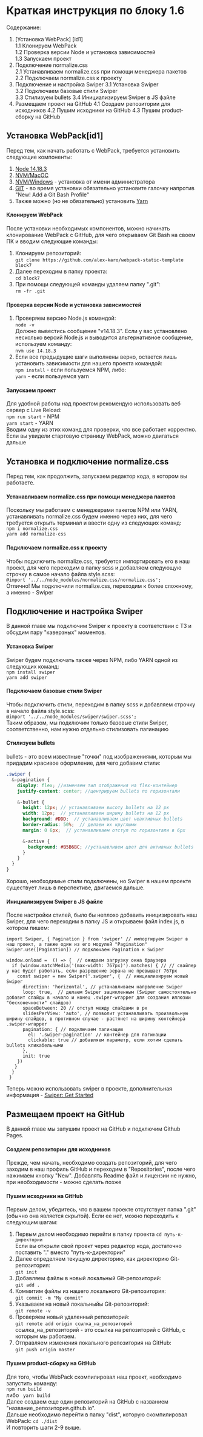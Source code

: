 # Краткая инструкция по блоку 1.6

Содержание:
1. [Установка WebPack] [id1]  
  1.1 Клонируем WebPack  
  1.2 Проверка версии Node и установка зависимостей  
  1.3 Запускаем проект
2. Подключение normalize.css  
  2.1 Устанавливаем normalize.css при помощи менеджера пакетов  
  2.2 Подключаем normalize.css к проекту
3. Подключение и настройка Swiper
  3.1 Установка Swiper  
  3.2 Подключаем базовые стили Swiper  
  3.3 Стилизуем bullets
  3.4 Инициализируем Swiper в JS файле
4. Размещаем проект на GitHub
  4.1 Создаем репозитории для исходников
  4.2 Пушим исходники на GitHub
  4.3 Пушим product-сборку на GitHub

## Установка WebPack[id1]
Перед тем, как начать работать с WebPack, требуется установить следующие компоненты:
1. [Node 14.18.3](https://nodejs.org/download/release/v14.18.3/)
2. [NVM/MacOC](https://tecadmin.net/install-nvm-macos-with-homebrew/)
3. [NVM/Windows](https://github.com/coreybutler/nvm-windows/releases) - установка от имени администратора
4. [GIT](https://www.atlassian.com/git/tutorials/install-git) - во время установки обязательно установите галочку напротив "New! Add a Git Bash Profile"
5. Также можно (но не обязательно) установить [Yarn](https://yarnpkg.com/)


#### Клонируем WebPack
После установки необходимых компонентов, можно начинать клонирование WebPack с GitHub, для чего открываем Git Bash на своем ПК и вводим следующие команды:
1. Клонируем репозиторий:  
```git clone https://github.com/alex-karo/webpack-static-template block7```  
2. Далее переходим в папку проекта:  
```cd block7```  
3. При помощи следующей команды удаляем папку ".git":  
```rm -fr .git```
#### Проверка версии Node и установка зависимостей
1. Проверяем версию Node.js командой:  
```node -v```  
Должно вывестись сообщение "v14.18.3".  Если у вас установлено несколько версий Node.js и выводится альтернативное сообщение, используем команду:  
```nvm use 14.18.3```
2. Если все предыдущие шаги выполнены верно, остается лишь установить зависимости для нашего проекта командой:  
```npm install``` -  если пользуемся NPM, либо:  
```yarn``` - если пользуемся yarn
#### Запускаем проект
Для удобной работы над проектом рекомендую использовать веб сервер с Live Reload:  
```npm run start``` - NPM  
```yarn start``` - YARN  
Вводим одну из этих команд для проверки, что все работает корректно.  
Если вы увидели стартовую страницу WebPack, можно двигаться дальше    
## Установка и подключение normalize.css
Перед тем, как продолжить, запускаем редактор кода, в котором вы работаете.  

#### Устанавливаем normalize.css при помощи менеджера пакетов
Поскольку мы работаем с менеджерами пакетов NPM или YARN, устанавливать normalize.css будем именно через них, для чего требуется открыть терминал и ввести одну из следующих команд:  
```npm i normalize.css```  
```yarn add normalize-css```  

#### Подключаем normalize.css к проекту
Чтобы подключить normalize.css, требуется импортировать его в наш проект, для чего переходим в папку scss и добавляем следующую строчку в самое начало файла style.scss:  
```@import '../../node_modules/normalize.css/normalize.css';```  
Отлично! Мы подключили normalize.css, переходим к более сложному, а именно - Swiper
## Подключение и настройка Swiper
В данной главе мы подключим Swiper к проекту в соответствии с ТЗ и обсудим пару "каверзных" моментов. 
#### Установка Swiper
Swiper будем подключать также через NPM, либо YARN одной из следующих команд:  
```npm install swiper```  
```yarn add swiper```  
#### Подключаем базовые стили Swiper
Чтобы подключить стили, переходим в папку scss и добавляем строчку в начало файла style.scss:  
```@import '../../node_modules/swiper/swiper.scss';```  
Таким образом, мы подключим только базовые стили Swiper, соответственно, нам нужно отдельно стилизовать пагинацию

#### Стилизуем bullets
bullets - это всем известные "точки" под изображениями, которым мы придадим красивое оформление, для чего добавим стили:  
```scss
.swiper {
  &-pagination {
    display: flex; //изменяем тип отображения на flex-контейнер
    justify-content: center; //центрируем bullets по горизонтали

    &-bullet {
      height: 12px; // устанавливаем высоту bullets на 12 px
      width: 12px;  // устанавливаем ширину bullets на 12 px
      background: #DDD;  // устанавливаем цвет неактивных bullets
      border-radius: 50%;  // делаем их круглыми
      margin: 0 6px;  // устанавливаем отступ по горизонтали в 6px

      &-active {
        background: #B5B6BC; //устанавливем цвет для активных bullets
      }
    }
  }
}
```  
Хорошо, необходимые стили подключены, но Swiper в нашем проекте существует лишь в перспективе, двигаемся дальше.
#### Инициализируем Swiper в JS файле
После настройки стилей, было бы неплохо добавить иницизировать наш Swiper, для чего переходим в папку JS и открываем файл index.js, в котором пишем:  
```JS
import Swiper, { Pagination } from 'swiper' // импортируем Swiper в наш проект, а также один из его модулей "Pagination"
Swiper.use([Pagination]) // подключаем Pagination к Swiper

window.onload =  () => {  // ожидаем загрузку окна браузера
  if (window.matchMedia('(max-width: 767px)').matches) { // // свайпер у нас будет работать, если разрешение эерана не превышает 767px
    const swiper = new Swiper('.swiper', {  // инициализируем новый Swiper
      direction: 'horizontal', // устанавливаем напрвление Swiper
      loop: true,  // делаем Swiper зацикленным (Swiper самостоятельно добавит слайды в начало и конец .swiper-wrapper для создания иллюзии "бесконечности" слайдов)
      spaceBetween: 20 // отступ между слайдами в px
      slidesPerView: 'auto', // позволит устанавливать произвольную ширину слайдов, в противном случае - растянет на ширину контейнера .swiper-wrapper
      pagination: { // подключаем пагинацию
        el: '.swiper-pagination' // контейнер для пагинации
        clickable: true // добавляем параметр, если хотим сделать bullets кликабельными
      },
      init: true
    })
   }
  }
 }
 ```  
Теперь можно использовать swiper в проекте, дополнительная информация - [Swiper: Get Started](https://swiperjs.com/get-started)
## Размещаем проект на GitHub
В данной главе мы запушим проект на GitHub и подключим Github Pages.  

#### Создаем репозитории для исходников
Прежде, чем начать, необходимо создать репозиторий, для чего заходим в наш профиль GitHub и переходим в "Repositories", после чего нажимаем кнопку "New". Добавлять Readme файл и лицензии не нужно, при необходимости - можно сделать позже
#### Пушим исходники на GitHub
Первым делом, убедитесь, что в вашем проекте отсутствует папка ".git" (обычно она является скрытой). Если ее нет, можно переходить к следующим шагам:  
1. Первым делом необходимо перейти в папку проекта 
```cd путь-к-директории```  
Если вы открыли свой проект через редактор кода, достаточно поставить "." вместо "путь-к-директории"  
2. Далее определяем текущую директорию, как директорию Git-репозитория:  
```git init```  
3. Добавляем файлы в новый локальный Git-репозиторий:  
```git add .```  
4. Коммитим файлы из нашего локального Git-репозитория:  
```git commit -m "My commit"```  
5. Указываем на новый локальныйы Git-репозиторий:  
```git remote -v```  
6. Проверяем новый удаленный репозиторий:  
```git remote add origin ссылка_на_репозиторий```  
ссылка_на_репозиторий - это ссылка на репозиторий с GitHub, с которым мы работаем.  
7. Отправляем изменения локального репозитория на GitHub:  
```git push origin master```
#### Пушим product-сборку на GitHub
Для того, чтобы WebPack скомпилировал наш проект, необходимо запустить команду:  
```npm run build```  
либо
``` yarn build```  
Далее создаем еще один репозиторий на GitHub с названием "название_репозитория.github.io".  
Дальше необходимо перейти в папку "dist", которую скомпилировал WebPack:
```cd ./dist```  
И повторить шаги 2-9 выше.
